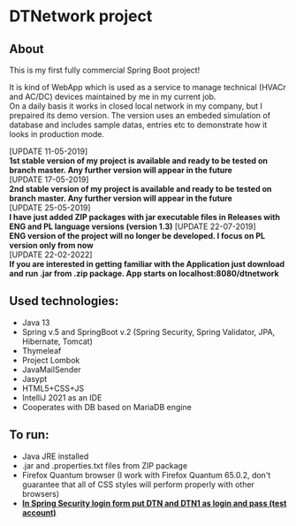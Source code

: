 **DTNetwork project**
===================

**About**
----------
This is my first fully commercial Spring Boot project!

It is kind of WebApp which is used as a service to manage technical (HVACr and AC/DC) devices 
maintained by me in my current job.  
On a daily basis it works in closed local network in my company, but I prepaired its demo version. The version uses an embeded simulation of database and includes sample datas, entries etc to demonstrate how it looks in production mode.

[UPDATE 11-05-2019]  
**1st stable version of my project is available and ready to be tested on branch master. Any further version will appear in the future**  
[UPDATE 17-05-2019]  
**2nd stable version of my project is available and ready to be tested on branch master. Any further version will appear in the future**  
[UPDATE 25-05-2019]  
**I have just added ZIP packages with jar executable files in Releases with ENG and PL language versions (version 1.3)**
[UPDATE 22-07-2019]  
**ENG version of the project will no longer be developed. I focus on PL version only from now**  
[UPDATE 22-02-2022]  
**If you are interested in getting familiar with the Application just download and run .jar from .zip package. App starts on localhost:8080/dtnetwork** 
 




**Used technologies:**
-----------------------
* Java 13
* Spring v.5 and SpringBoot v.2 (Spring Security, Spring Validator, JPA, Hibernate, Tomcat)  
* Thymeleaf  
* Project Lombok
* JavaMailSender
* Jasypt
* HTML5+CSS+JS
* IntelliJ 2021 as an IDE
* Cooperates with DB based on MariaDB engine
 

**To run:**
-------------
* Java JRE installed
* .jar and .properties.txt files from ZIP package  
* Firefox Quantum browser (I work with Firefox Quantum 65.0.2, don't guarantee that all of CSS styles will perform properly with other browsers)  
* **<u>In Spring Security login form put DTN and DTN1 as login and pass (test account)</u>** 

